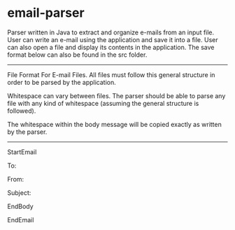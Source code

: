 # email-parser
Parser written in Java to extract and organize e-mails from an input file. User can write an e-mail using the application and save it into a file. User can also open a file and display its contents in the application. The save format below can also be found in the src folder.


-------------------------------------------------------------------------------------
File Format For E-mail Files.
All files must follow this general structure in order to be parsed by the application.

Whitespace can vary between files. The parser should be able to parse any file
with any kind of whitespace (assuming the general structure is followed). 

The whitespace within the body message will be copied exactly as written by the parser.

------------------------------------------------------------------------------------- 
StartEmail

To:

From:


Subject:

	

EndBody

EndEmail	
